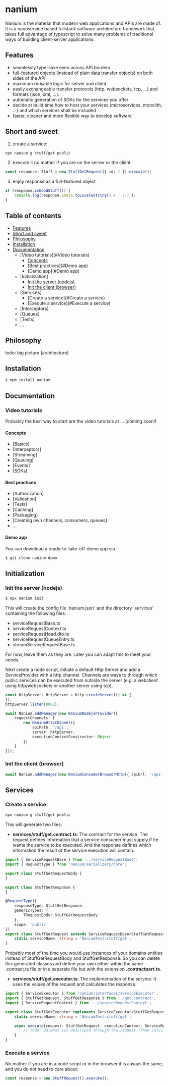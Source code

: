 # nanium

Nanium is the material that modern web applications and APIs are made of. It is a nanoservice based fullstack software
architecture framework that takes full advantage of typescript to solve many problems of traditional ways of building
client-server applications.

## Features

* seamlessly type-save even across API borders
* full-featured objects (instead of plain data transfer objects) on both sides of the API
* maximum reusable logic for server and client
* easily exchangeable transfer protocols (http, websockets, tcp, ...) and formats (json, xml, ...).
* automatic generation of SDKs for the services you offer
* decide at build time how to host your services (microservices, monolith, ...) and which services shall be included
* faster, cleaner and more flexible way to develop software

## Short and sweet

1. create a service:

```bash
npx nanium g stuff/get public
```

2. execute it no mather if you are on the server or the client

```ts
const response: Stuff = new StuffGetRequest({ id: 1 }).execute();
```

3. enjoy response as a full-featured object

```ts
if (response.isGoodStuff()) {
	console.log(response.aDate.toLocaleString() + ' :-)');
}
```

## Table of contents

- [Features](#Features)
- [Short and sweet](#Short-and-sweet)
- [Philosophy](#Philosophy)
- [Installation](#Installation)
- [Documentation](#Documentation)
    - [Video tutorials](#Video tutorials)
        - [Concepts](#Concepts)
        - [Best practices](#Demo app)
        - [Demo app](#Demo app)
    - [Initialization]
        - [Init the server (nodejs)](#Init-the-server-(nodejs))
        - [Init the client (browser)](#Init-the-client-(browser))
    - [Services]
        - [Create a service](#Create a service)
        - [Execute a service](#Execute a service)
    - [Interceptors]
    - [Queues]
    - [Tests]
    - ...

## Philosophy

todo: big picture (architecture)

## Installation

```bash
$ npm install nanium
```

## Documentation

### Video tutorials

Probably the best way to start are the video tutorials at ...
(coming soon!)

#### Concepts

- [Basics]
- [Interceptors]
- [Streaming]
- [Queuing]
- [Events]
- [SDKs]

#### Best practices

- [Authorization]
- [Validation]
- [Tests]
- [Caching]
- [Packaging]
- [Creating own channels, consumers, queues]
- ...

#### Demo app

You can download a ready-to-take-off-demo app via

```bash
$ git clone nanium-demo
```

## Initialization

### Init the server (nodejs)

```bash
$ npx nanium init
```

This will create the config file 'nanium.json' and the directory 'services' containing the following files:

- serviceRequestBase.ts
- serviceRequestContext.ts
- serviceRequestHead.dto.ts
- serviceRequestQueueEntry.ts
- streamServiceRequestBase.ts

For now, leave them as they are. Later you can adapt this to meet your needs.

Next create a node script, initiate a default Http Server and add a ServiceProvider with a http channel. Channels are
ways to through which public services can be executed from outside the server (e.g. a webclient using http/websockets or
another server using tcp).

```ts
const httpServer: HttpServer = http.createServer(() => {
});
httpServer.listen(8080);

await Nanium.addManager(new NaniumNodejsProvider({
	requestChannels: [
		new NaniumHttpChannel({
			apiPath: '/api',
			server: httpServer,
			executionContextConstructor: Object
		})
	]
}));
```

### Init the client (browser)

```ts
await Nanium.addManager(new NaniumConsumerBrowserHttp({ apiUrl: '/api' }));
```

## Services

### Create a service

```bash
npx nanium g stuff/get public
```

This will generate two files:

- __services/stuff/get.contract.ts__: The contract for the service. The request defines information that a service
  consumer must supply if he wants the service to be executed. And the response defines which information the result of
  the service execution will contain.

```ts
import { ServiceRequestBase } from '../serviceRequestBase';
import { RequestType } from 'nanium/serializers/core';

export class StuffGetRequestBody {
}

export class StuffGetResponse {
}

@RequestType({
	responseType: StuffGetResponse,
	genericTypes: {
		TRequestBody: StuffGetRequestBody
	},
	scope: 'public'
})
export class StuffGetRequest extends ServiceRequestBase<StuffGetRequestBody, StuffGetResponse> {
	static serviceName: string = 'NaniumTest:stuff/get';
}

``` 

Probably most of the time you would use instances of your domains entities instead of StuffGetRequestBody and
StuffGetResponse. So you can delete this generated classes and define your own either within the same .contract.ts file
or in a separate file but with the extension __.contractpart.ts__.

- __services/stuff/get.executor.ts__: The implementation of the service. It uses the values of the request and
  calculates the response.

```ts
import { ServiceExecutor } from 'nanium/interfaces/serviceExecutor';
import { StuffGetRequest, StuffGetResponse } from './get.contract';
import { ServiceRequestContext } from '../serviceRequestContext';

export class StuffGetExecutor implements ServiceExecutor<StuffGetRequest, StuffGetResponse> {
	static serviceName: string = 'NaniumTest:stuff/get';

	async execute(request: StuffGetRequest, executionContext: ServiceRequestContext): Promise<StuffGetResponse> {
		// todo: Do what ist descriped through the request. Than calculate and return the response.
	}
}
```

### Execute a service

No mather if you are in a node script or in the browser it is always the same, and you do not need to care about:

```ts
const response = new StuffRequest().execute();
```
